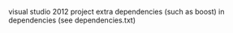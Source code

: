 visual studio 2012 project
extra dependencies (such as boost) in dependencies (see dependencies.txt)
